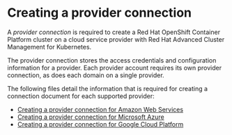 # Creating a provider connection

A *provider connection* is required to create a Red Hat OpenShift Container Platform cluster on a cloud service provider with Red Hat Advanced Cluster Management for Kubernetes.

The provider connection stores the access credentials and configuration information for a provider. Each provider account requires its own provider connection, as does each domain on a single provider. 

The following files detail the information that is required for creating a connection document for each supported provider:

- [Creating a provider connection for Amazon Web Services](cloud_conn_aws.md)
- [Creating a provider connection for Microsoft Azure](cloud_conn_aks.md)
- [Creating a provider connection for Google Cloud Platform](cloud_conn_google.md)
